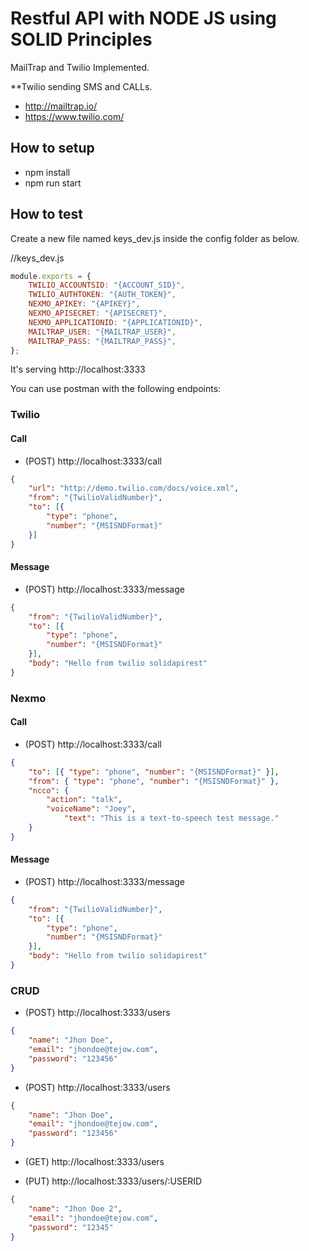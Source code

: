 # Restful API with NODE JS using SOLID Principles 

MailTrap and Twilio Implemented.

**Twilio sending SMS and CALLs.

- http://mailtrap.io/
- https://www.twilio.com/


## How to setup

* npm install
* npm run start


## How to test
Create a new file named keys_dev.js inside the config folder as below.

//keys_dev.js
```js
module.exports = {
    TWILIO_ACCOUNTSID: "{ACCOUNT_SID}",
    TWILIO_AUTHTOKEN: "{AUTH_TOKEN}",
    NEXMO_APIKEY: "{APIKEY}",
    NEXMO_APISECRET: "{APISECRET}",
    NEXMO_APPLICATIONID: "{APPLICATIONID}",
    MAILTRAP_USER: "{MAILTRAP_USER}",
    MAILTRAP_PASS: "{MAILTRAP_PASS}",
};
```

It's serving http://localhost:3333

You can use postman with the following endpoints:

### Twilio

#### Call
- (POST) http://localhost:3333/call
```json
{
	"url": "http://demo.twilio.com/docs/voice.xml",
	"from": "{TwilioValidNumber}", 
	"to": [{
		"type": "phone", 
		"number": "{MSISNDFormat}"
	}]
}
```

#### Message
- (POST) http://localhost:3333/message
```json
{
	"from": "{TwilioValidNumber}",
	"to": [{
		"type": "phone", 
		"number": "{MSISNDFormat}"
	}],
	"body": "Hello from twilio solidapirest"
}
```

### Nexmo

#### Call
- (POST) http://localhost:3333/call
```json
{
	"to": [{ "type": "phone", "number": "{MSISNDFormat}" }],
	"from": { "type": "phone", "number": "{MSISNDFormat}" },
	"ncco": {
		"action": "talk",
		"voiceName": "Joey",
    		"text": "This is a text-to-speech test message."
	}
}
```

#### Message
- (POST) http://localhost:3333/message
```json
{
	"from": "{TwilioValidNumber}",
	"to": [{
		"type": "phone", 
		"number": "{MSISNDFormat}"
	}],
	"body": "Hello from twilio solidapirest"
}
```

### CRUD

- (POST) http://localhost:3333/users
```json
{
	"name": "Jhon Doe",
	"email": "jhondoe@tejow.com",
	"password": "123456"
}
```

- (POST) http://localhost:3333/users
```json
{
	"name": "Jhon Doe",
	"email": "jhondoe@tejow.com",
	"password": "123456"
}
```

- (GET) http://localhost:3333/users

- (PUT) http://localhost:3333/users/:USERID
```json
{
	"name": "Jhon Doe 2",
	"email": "jhondoe@tejow.com",
	"password": "12345"
}
```
